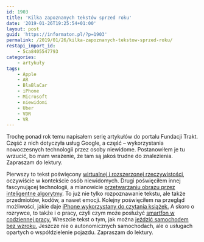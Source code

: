 ```yaml
---
id: 1903
title: 'Kilka zapoznanych tekstów sprzed roku'
date: '2019-01-26T19:25:54+01:00'
layout: post
guid: 'https://informaton.pl/?p=1903'
permalink: /2019/01/26/kilka-zapoznanych-tekstow-sprzed-roku/
restapi_import_id:
    - 5ca8405547793
categories:
    - artykuły
tags:
    - Apple
    - AR
    - BlaBlaCar
    - iPhone
    - Microsoft
    - niewidomi
    - Uber
    - VDR
    - VR
---
```


Trochę ponad rok temu napisałem serię artykułów do portalu Fundacji Trakt. Część z nich dotyczyła usług Google, a część – wykorzystania nowoczesnych technologii przez osoby niewidome. Postanowiłem je tu wrzucić, bo mam wrażenie, że tam są jakoś trudne do znalezienia. Zapraszam do lektury.

Pierwszy to tekst poświęcony [wirtualnej i rozszerzonej rzeczywistości](http://www.trakt.org.pl/wirtualna-i-rozszerzona-rzeczywistosc-czyli-oszukiwanie-zmyslow-jacek-zadrozny/), oczywiście w kontekście osób niewidomych. Drugi poświęciłem innej fascynującej technologii, a mianowicie [przetwarzaniu obrazu przez inteligentne algorytmy](http://www.trakt.org.pl/sztuczne-oko-smartfona-jacek-zadrozny/). To już nie tylko rozpoznawanie tekstu, ale także przedmiotów, kodów, a nawet emocji. Kolejny poświęciłem na przegląd możliwości, jakie daje [iPhone wykorzystany do czytania książek.](http://www.trakt.org.pl/czytanie-ksiazek-na-iphone-jacek-zadrozny/) A skoro o rozrywce, to także i o pracy, czyli czym może posłużyć [smartfon w codziennej pracy.](http://trakt.org.pl/biuro-w-smartfonie-jacek-zadrozny/) Wreszcie tekst o tym, jak można [jeździć samochodem bez wzroku.](http://www.trakt.org.pl/kazdy-moze-jechac-samochodem-jacek-zadrozny/) Jeszcze nie o autonomicznych samochodach, ale o usługach opartych o współdzielenie pojazdu. Zapraszam do lektury.
